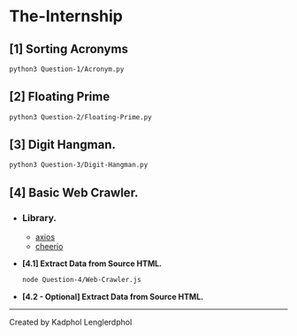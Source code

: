 # The-Internship
[1] Sorting Acronyms
---
  ```zsh
  python3 Question-1/Acronym.py
  ```
  
[2] Floating Prime
---
  ```zsh
  python3 Question-2/Floating-Prime.py
  ```
  
[3] Digit Hangman.
---
  ```zsh
  python3 Question-3/Digit-Hangman.py
  ```
 
[4] Basic Web Crawler.
---
  - ### Library.
    * [axios](https://github.com/axios/axios)
    * [cheerio](https://github.com/cheeriojs/cheerio)
  - **[4.1] Extract Data from Source HTML.**
 
 
    ```zsh
    node Question-4/Web-Crawler.js
    ```
    
    
  - **[4.2 - Optional] Extract Data from Source HTML.**
    

***
Created by Kadphol Lenglerdphol
